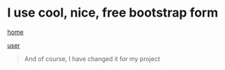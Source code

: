 # I use cool, nice, free bootstrap form
[home](https://startbootstrap.com/theme/grayscale)

[user](https://startbootstrap.com/template/shop-homepage)
>And of course, I have changed it for my project
